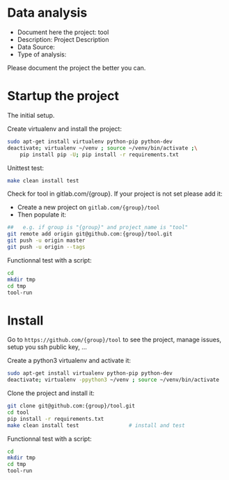 # Data analysis
- Document here the project: tool
- Description: Project Description
- Data Source:
- Type of analysis:

Please document the project the better you can.

# Startup the project

The initial setup.

Create virtualenv and install the project:
```bash
sudo apt-get install virtualenv python-pip python-dev
deactivate; virtualenv ~/venv ; source ~/venv/bin/activate ;\
    pip install pip -U; pip install -r requirements.txt
```

Unittest test:
```bash
make clean install test
```

Check for tool in gitlab.com/{group}.
If your project is not set please add it:

- Create a new project on `gitlab.com/{group}/tool`
- Then populate it:

```bash
##   e.g. if group is "{group}" and project_name is "tool"
git remote add origin git@github.com:{group}/tool.git
git push -u origin master
git push -u origin --tags
```

Functionnal test with a script:

```bash
cd
mkdir tmp
cd tmp
tool-run
```

# Install

Go to `https://github.com/{group}/tool` to see the project, manage issues,
setup you ssh public key, ...

Create a python3 virtualenv and activate it:

```bash
sudo apt-get install virtualenv python-pip python-dev
deactivate; virtualenv -ppython3 ~/venv ; source ~/venv/bin/activate
```

Clone the project and install it:

```bash
git clone git@github.com:{group}/tool.git
cd tool
pip install -r requirements.txt
make clean install test                # install and test
```
Functionnal test with a script:

```bash
cd
mkdir tmp
cd tmp
tool-run
```
